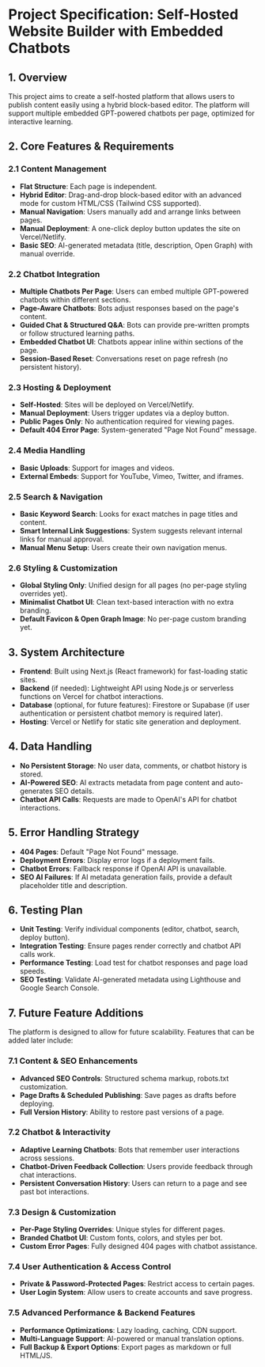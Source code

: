 # Project Specification: Self-Hosted Website Builder with Embedded Chatbots

## 1. Overview

This project aims to create a self-hosted platform that allows users to publish content easily using a hybrid block-based editor. The platform will support multiple embedded GPT-powered chatbots per page, optimized for interactive learning.

## 2. Core Features & Requirements

### 2.1 Content Management

- **Flat Structure**: Each page is independent.
- **Hybrid Editor**: Drag-and-drop block-based editor with an advanced mode for custom HTML/CSS (Tailwind CSS supported).
- **Manual Navigation**: Users manually add and arrange links between pages.
- **Manual Deployment**: A one-click deploy button updates the site on Vercel/Netlify.
- **Basic SEO**: AI-generated metadata (title, description, Open Graph) with manual override.

### 2.2 Chatbot Integration

- **Multiple Chatbots Per Page**: Users can embed multiple GPT-powered chatbots within different sections.
- **Page-Aware Chatbots**: Bots adjust responses based on the page's content.
- **Guided Chat & Structured Q&A**: Bots can provide pre-written prompts or follow structured learning paths.
- **Embedded Chatbot UI**: Chatbots appear inline within sections of the page.
- **Session-Based Reset**: Conversations reset on page refresh (no persistent history).

### 2.3 Hosting & Deployment

- **Self-Hosted**: Sites will be deployed on Vercel/Netlify.
- **Manual Deployment**: Users trigger updates via a deploy button.
- **Public Pages Only**: No authentication required for viewing pages.
- **Default 404 Error Page**: System-generated "Page Not Found" message.

### 2.4 Media Handling

- **Basic Uploads**: Support for images and videos.
- **External Embeds**: Support for YouTube, Vimeo, Twitter, and iframes.

### 2.5 Search & Navigation

- **Basic Keyword Search**: Looks for exact matches in page titles and content.
- **Smart Internal Link Suggestions**: System suggests relevant internal links for manual approval.
- **Manual Menu Setup**: Users create their own navigation menus.

### 2.6 Styling & Customization

- **Global Styling Only**: Unified design for all pages (no per-page styling overrides yet).
- **Minimalist Chatbot UI**: Clean text-based interaction with no extra branding.
- **Default Favicon & Open Graph Image**: No per-page custom branding yet.

## 3. System Architecture

- **Frontend**: Built using Next.js (React framework) for fast-loading static sites.
- **Backend** (if needed): Lightweight API using Node.js or serverless functions on Vercel for chatbot interactions.
- **Database** (optional, for future features): Firestore or Supabase (if user authentication or persistent chatbot memory is required later).
- **Hosting**: Vercel or Netlify for static site generation and deployment.

## 4. Data Handling

- **No Persistent Storage**: No user data, comments, or chatbot history is stored.
- **AI-Powered SEO**: AI extracts metadata from page content and auto-generates SEO details.
- **Chatbot API Calls**: Requests are made to OpenAI's API for chatbot interactions.

## 5. Error Handling Strategy

- **404 Pages**: Default "Page Not Found" message.
- **Deployment Errors**: Display error logs if a deployment fails.
- **Chatbot Errors**: Fallback response if OpenAI API is unavailable.
- **SEO AI Failures**: If AI metadata generation fails, provide a default placeholder title and description.

## 6. Testing Plan

- **Unit Testing**: Verify individual components (editor, chatbot, search, deploy button).
- **Integration Testing**: Ensure pages render correctly and chatbot API calls work.
- **Performance Testing**: Load test for chatbot responses and page load speeds.
- **SEO Testing**: Validate AI-generated metadata using Lighthouse and Google Search Console.

## 7. Future Feature Additions

The platform is designed to allow for future scalability. Features that can be added later include:

### 7.1 Content & SEO Enhancements

- **Advanced SEO Controls**: Structured schema markup, robots.txt customization.
- **Page Drafts & Scheduled Publishing**: Save pages as drafts before deploying.
- **Full Version History**: Ability to restore past versions of a page.

### 7.2 Chatbot & Interactivity

- **Adaptive Learning Chatbots**: Bots that remember user interactions across sessions.
- **Chatbot-Driven Feedback Collection**: Users provide feedback through chat interactions.
- **Persistent Conversation History**: Users can return to a page and see past bot interactions.

### 7.3 Design & Customization

- **Per-Page Styling Overrides**: Unique styles for different pages.
- **Branded Chatbot UI**: Custom fonts, colors, and styles per bot.
- **Custom Error Pages**: Fully designed 404 pages with chatbot assistance.

### 7.4 User Authentication & Access Control

- **Private & Password-Protected Pages**: Restrict access to certain pages.
- **User Login System**: Allow users to create accounts and save progress.

### 7.5 Advanced Performance & Backend Features

- **Performance Optimizations**: Lazy loading, caching, CDN support.
- **Multi-Language Support**: AI-powered or manual translation options.
- **Full Backup & Export Options**: Export pages as markdown or full HTML/JS.
